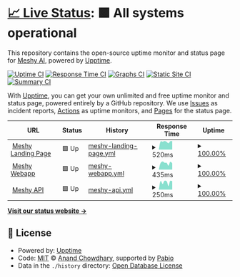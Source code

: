 # [📈 Live Status](https://status.meshy.ai): <!--live status--> **🟩 All systems operational**

This repository contains the open-source uptime monitor and status page for [Meshy AI](https://meshy.ai), powered by [Upptime](https://github.com/upptime/upptime).

[![Uptime CI](https://github.com/meshy-dev/meshy-status-page/workflows/Uptime%20CI/badge.svg)](https://github.com/meshy-dev/meshy-status-page/actions?query=workflow%3A%22Uptime+CI%22)
[![Response Time CI](https://github.com/meshy-dev/meshy-status-page/workflows/Response%20Time%20CI/badge.svg)](https://github.com/meshy-dev/meshy-status-page/actions?query=workflow%3A%22Response+Time+CI%22)
[![Graphs CI](https://github.com/meshy-dev/meshy-status-page/workflows/Graphs%20CI/badge.svg)](https://github.com/meshy-dev/meshy-status-page/actions?query=workflow%3A%22Graphs+CI%22)
[![Static Site CI](https://github.com/meshy-dev/meshy-status-page/workflows/Static%20Site%20CI/badge.svg)](https://github.com/meshy-dev/meshy-status-page/actions?query=workflow%3A%22Static+Site+CI%22)
[![Summary CI](https://github.com/meshy-dev/meshy-status-page/workflows/Summary%20CI/badge.svg)](https://github.com/meshy-dev/meshy-status-page/actions?query=workflow%3A%22Summary+CI%22)

With [Upptime](https://upptime.js.org), you can get your own unlimited and free uptime monitor and status page, powered entirely by a GitHub repository. We use [Issues](https://github.com/meshy-dev/meshy-status-page/issues) as incident reports, [Actions](https://github.com/meshy-dev/meshy-status-page/actions) as uptime monitors, and [Pages](https://status.meshy.ai) for the status page.

<!--start: status pages-->
<!-- This summary is generated by Upptime (https://github.com/upptime/upptime) -->
<!-- Do not edit this manually, your changes will be overwritten -->
<!-- prettier-ignore -->
| URL | Status | History | Response Time | Uptime |
| --- | ------ | ------- | ------------- | ------ |
| <img alt="" src="https://icons.duckduckgo.com/ip3/meshy.ai.ico" height="13"> [Meshy Landing Page](https://meshy.ai) | 🟩 Up | [meshy-landing-page.yml](https://github.com/meshy-dev/meshy-status-page/commits/HEAD/history/meshy-landing-page.yml) | <details><summary><img alt="Response time graph" src="./graphs/meshy-landing-page/response-time-week.png" height="20"> 520ms</summary><br><a href="https://status.meshy.ai/history/meshy-landing-page"><img alt="Response time 716" src="https://img.shields.io/endpoint?url=https%3A%2F%2Fraw.githubusercontent.com%2Fmeshy-dev%2Fmeshy-status-page%2FHEAD%2Fapi%2Fmeshy-landing-page%2Fresponse-time.json"></a><br><a href="https://status.meshy.ai/history/meshy-landing-page"><img alt="24-hour response time 512" src="https://img.shields.io/endpoint?url=https%3A%2F%2Fraw.githubusercontent.com%2Fmeshy-dev%2Fmeshy-status-page%2FHEAD%2Fapi%2Fmeshy-landing-page%2Fresponse-time-day.json"></a><br><a href="https://status.meshy.ai/history/meshy-landing-page"><img alt="7-day response time 520" src="https://img.shields.io/endpoint?url=https%3A%2F%2Fraw.githubusercontent.com%2Fmeshy-dev%2Fmeshy-status-page%2FHEAD%2Fapi%2Fmeshy-landing-page%2Fresponse-time-week.json"></a><br><a href="https://status.meshy.ai/history/meshy-landing-page"><img alt="30-day response time 755" src="https://img.shields.io/endpoint?url=https%3A%2F%2Fraw.githubusercontent.com%2Fmeshy-dev%2Fmeshy-status-page%2FHEAD%2Fapi%2Fmeshy-landing-page%2Fresponse-time-month.json"></a><br><a href="https://status.meshy.ai/history/meshy-landing-page"><img alt="1-year response time 716" src="https://img.shields.io/endpoint?url=https%3A%2F%2Fraw.githubusercontent.com%2Fmeshy-dev%2Fmeshy-status-page%2FHEAD%2Fapi%2Fmeshy-landing-page%2Fresponse-time-year.json"></a></details> | <details><summary><a href="https://status.meshy.ai/history/meshy-landing-page">100.00%</a></summary><a href="https://status.meshy.ai/history/meshy-landing-page"><img alt="All-time uptime 100.00%" src="https://img.shields.io/endpoint?url=https%3A%2F%2Fraw.githubusercontent.com%2Fmeshy-dev%2Fmeshy-status-page%2FHEAD%2Fapi%2Fmeshy-landing-page%2Fuptime.json"></a><br><a href="https://status.meshy.ai/history/meshy-landing-page"><img alt="24-hour uptime 100.00%" src="https://img.shields.io/endpoint?url=https%3A%2F%2Fraw.githubusercontent.com%2Fmeshy-dev%2Fmeshy-status-page%2FHEAD%2Fapi%2Fmeshy-landing-page%2Fuptime-day.json"></a><br><a href="https://status.meshy.ai/history/meshy-landing-page"><img alt="7-day uptime 100.00%" src="https://img.shields.io/endpoint?url=https%3A%2F%2Fraw.githubusercontent.com%2Fmeshy-dev%2Fmeshy-status-page%2FHEAD%2Fapi%2Fmeshy-landing-page%2Fuptime-week.json"></a><br><a href="https://status.meshy.ai/history/meshy-landing-page"><img alt="30-day uptime 100.00%" src="https://img.shields.io/endpoint?url=https%3A%2F%2Fraw.githubusercontent.com%2Fmeshy-dev%2Fmeshy-status-page%2FHEAD%2Fapi%2Fmeshy-landing-page%2Fuptime-month.json"></a><br><a href="https://status.meshy.ai/history/meshy-landing-page"><img alt="1-year uptime 100.00%" src="https://img.shields.io/endpoint?url=https%3A%2F%2Fraw.githubusercontent.com%2Fmeshy-dev%2Fmeshy-status-page%2FHEAD%2Fapi%2Fmeshy-landing-page%2Fuptime-year.json"></a></details>
| <img alt="" src="https://icons.duckduckgo.com/ip3/app.meshy.ai.ico" height="13"> [Meshy Webapp](https://app.meshy.ai) | 🟩 Up | [meshy-webapp.yml](https://github.com/meshy-dev/meshy-status-page/commits/HEAD/history/meshy-webapp.yml) | <details><summary><img alt="Response time graph" src="./graphs/meshy-webapp/response-time-week.png" height="20"> 435ms</summary><br><a href="https://status.meshy.ai/history/meshy-webapp"><img alt="Response time 426" src="https://img.shields.io/endpoint?url=https%3A%2F%2Fraw.githubusercontent.com%2Fmeshy-dev%2Fmeshy-status-page%2FHEAD%2Fapi%2Fmeshy-webapp%2Fresponse-time.json"></a><br><a href="https://status.meshy.ai/history/meshy-webapp"><img alt="24-hour response time 419" src="https://img.shields.io/endpoint?url=https%3A%2F%2Fraw.githubusercontent.com%2Fmeshy-dev%2Fmeshy-status-page%2FHEAD%2Fapi%2Fmeshy-webapp%2Fresponse-time-day.json"></a><br><a href="https://status.meshy.ai/history/meshy-webapp"><img alt="7-day response time 435" src="https://img.shields.io/endpoint?url=https%3A%2F%2Fraw.githubusercontent.com%2Fmeshy-dev%2Fmeshy-status-page%2FHEAD%2Fapi%2Fmeshy-webapp%2Fresponse-time-week.json"></a><br><a href="https://status.meshy.ai/history/meshy-webapp"><img alt="30-day response time 425" src="https://img.shields.io/endpoint?url=https%3A%2F%2Fraw.githubusercontent.com%2Fmeshy-dev%2Fmeshy-status-page%2FHEAD%2Fapi%2Fmeshy-webapp%2Fresponse-time-month.json"></a><br><a href="https://status.meshy.ai/history/meshy-webapp"><img alt="1-year response time 426" src="https://img.shields.io/endpoint?url=https%3A%2F%2Fraw.githubusercontent.com%2Fmeshy-dev%2Fmeshy-status-page%2FHEAD%2Fapi%2Fmeshy-webapp%2Fresponse-time-year.json"></a></details> | <details><summary><a href="https://status.meshy.ai/history/meshy-webapp">100.00%</a></summary><a href="https://status.meshy.ai/history/meshy-webapp"><img alt="All-time uptime 100.00%" src="https://img.shields.io/endpoint?url=https%3A%2F%2Fraw.githubusercontent.com%2Fmeshy-dev%2Fmeshy-status-page%2FHEAD%2Fapi%2Fmeshy-webapp%2Fuptime.json"></a><br><a href="https://status.meshy.ai/history/meshy-webapp"><img alt="24-hour uptime 100.00%" src="https://img.shields.io/endpoint?url=https%3A%2F%2Fraw.githubusercontent.com%2Fmeshy-dev%2Fmeshy-status-page%2FHEAD%2Fapi%2Fmeshy-webapp%2Fuptime-day.json"></a><br><a href="https://status.meshy.ai/history/meshy-webapp"><img alt="7-day uptime 100.00%" src="https://img.shields.io/endpoint?url=https%3A%2F%2Fraw.githubusercontent.com%2Fmeshy-dev%2Fmeshy-status-page%2FHEAD%2Fapi%2Fmeshy-webapp%2Fuptime-week.json"></a><br><a href="https://status.meshy.ai/history/meshy-webapp"><img alt="30-day uptime 100.00%" src="https://img.shields.io/endpoint?url=https%3A%2F%2Fraw.githubusercontent.com%2Fmeshy-dev%2Fmeshy-status-page%2FHEAD%2Fapi%2Fmeshy-webapp%2Fuptime-month.json"></a><br><a href="https://status.meshy.ai/history/meshy-webapp"><img alt="1-year uptime 100.00%" src="https://img.shields.io/endpoint?url=https%3A%2F%2Fraw.githubusercontent.com%2Fmeshy-dev%2Fmeshy-status-page%2FHEAD%2Fapi%2Fmeshy-webapp%2Fuptime-year.json"></a></details>
| <img alt="" src="https://icons.duckduckgo.com/ip3/api.meshy.ai.ico" height="13"> [Meshy API](https://api.meshy.ai/public/status) | 🟩 Up | [meshy-api.yml](https://github.com/meshy-dev/meshy-status-page/commits/HEAD/history/meshy-api.yml) | <details><summary><img alt="Response time graph" src="./graphs/meshy-api/response-time-week.png" height="20"> 250ms</summary><br><a href="https://status.meshy.ai/history/meshy-api"><img alt="Response time 241" src="https://img.shields.io/endpoint?url=https%3A%2F%2Fraw.githubusercontent.com%2Fmeshy-dev%2Fmeshy-status-page%2FHEAD%2Fapi%2Fmeshy-api%2Fresponse-time.json"></a><br><a href="https://status.meshy.ai/history/meshy-api"><img alt="24-hour response time 295" src="https://img.shields.io/endpoint?url=https%3A%2F%2Fraw.githubusercontent.com%2Fmeshy-dev%2Fmeshy-status-page%2FHEAD%2Fapi%2Fmeshy-api%2Fresponse-time-day.json"></a><br><a href="https://status.meshy.ai/history/meshy-api"><img alt="7-day response time 250" src="https://img.shields.io/endpoint?url=https%3A%2F%2Fraw.githubusercontent.com%2Fmeshy-dev%2Fmeshy-status-page%2FHEAD%2Fapi%2Fmeshy-api%2Fresponse-time-week.json"></a><br><a href="https://status.meshy.ai/history/meshy-api"><img alt="30-day response time 265" src="https://img.shields.io/endpoint?url=https%3A%2F%2Fraw.githubusercontent.com%2Fmeshy-dev%2Fmeshy-status-page%2FHEAD%2Fapi%2Fmeshy-api%2Fresponse-time-month.json"></a><br><a href="https://status.meshy.ai/history/meshy-api"><img alt="1-year response time 241" src="https://img.shields.io/endpoint?url=https%3A%2F%2Fraw.githubusercontent.com%2Fmeshy-dev%2Fmeshy-status-page%2FHEAD%2Fapi%2Fmeshy-api%2Fresponse-time-year.json"></a></details> | <details><summary><a href="https://status.meshy.ai/history/meshy-api">100.00%</a></summary><a href="https://status.meshy.ai/history/meshy-api"><img alt="All-time uptime 99.91%" src="https://img.shields.io/endpoint?url=https%3A%2F%2Fraw.githubusercontent.com%2Fmeshy-dev%2Fmeshy-status-page%2FHEAD%2Fapi%2Fmeshy-api%2Fuptime.json"></a><br><a href="https://status.meshy.ai/history/meshy-api"><img alt="24-hour uptime 100.00%" src="https://img.shields.io/endpoint?url=https%3A%2F%2Fraw.githubusercontent.com%2Fmeshy-dev%2Fmeshy-status-page%2FHEAD%2Fapi%2Fmeshy-api%2Fuptime-day.json"></a><br><a href="https://status.meshy.ai/history/meshy-api"><img alt="7-day uptime 100.00%" src="https://img.shields.io/endpoint?url=https%3A%2F%2Fraw.githubusercontent.com%2Fmeshy-dev%2Fmeshy-status-page%2FHEAD%2Fapi%2Fmeshy-api%2Fuptime-week.json"></a><br><a href="https://status.meshy.ai/history/meshy-api"><img alt="30-day uptime 100.00%" src="https://img.shields.io/endpoint?url=https%3A%2F%2Fraw.githubusercontent.com%2Fmeshy-dev%2Fmeshy-status-page%2FHEAD%2Fapi%2Fmeshy-api%2Fuptime-month.json"></a><br><a href="https://status.meshy.ai/history/meshy-api"><img alt="1-year uptime 99.91%" src="https://img.shields.io/endpoint?url=https%3A%2F%2Fraw.githubusercontent.com%2Fmeshy-dev%2Fmeshy-status-page%2FHEAD%2Fapi%2Fmeshy-api%2Fuptime-year.json"></a></details>

<!--end: status pages-->

[**Visit our status website →**](https://status.meshy.ai)

## 📄 License

- Powered by: [Upptime](https://github.com/upptime/upptime)
- Code: [MIT](./LICENSE) © [Anand Chowdhary](https://anandchowdhary.com), supported by [Pabio](https://pabio.com)
- Data in the `./history` directory: [Open Database License](https://opendatacommons.org/licenses/odbl/1-0/)
